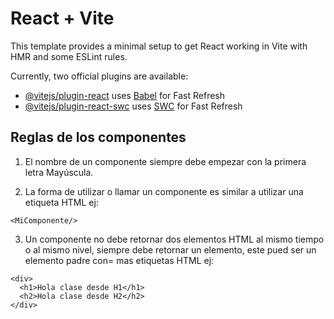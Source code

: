 # React + Vite

This template provides a minimal setup to get React working in Vite with HMR and some ESLint rules.

Currently, two official plugins are available:

- [@vitejs/plugin-react](https://github.com/vitejs/vite-plugin-react/blob/main/packages/plugin-react/README.md) uses [Babel](https://babeljs.io/) for Fast Refresh
- [@vitejs/plugin-react-swc](https://github.com/vitejs/vite-plugin-react-swc) uses [SWC](https://swc.rs/) for Fast Refresh

## Reglas de los componentes

1. El nombre de un componente siempre debe empezar
   con la primera letra Mayúscula.

2. La forma de utilizar o llamar un componente es similar a utilizar
   una etiqueta HTML ej:

`<MiComponente/>`

3. Un componente no debe retornar dos elementos HTML al mismo tiempo
   o al mismo nivel, siempre debe retornar un elemento, este pued ser un elemento
   padre con= mas etiquetas HTML ej:

```
<div>
  <h1>Hola clase desde H1</h1>
  <h2>Hola clase desde H2</h2>
</div>
```
